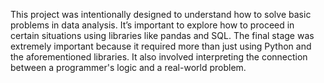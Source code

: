 This project was intentionally designed to understand how to solve basic problems in data analysis.
It’s important to explore how to proceed in certain situations using libraries like pandas and SQL. 
The final stage was extremely important because it required more than just using Python and the aforementioned libraries. 
It also involved interpreting the connection between a programmer's logic and a real-world problem.

